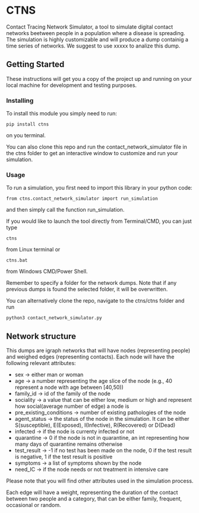 # CTNS

Contact Tracing Network Simulator, a tool to simulate digital contact networks beetween people in a population where a disease is spreading.
The simulation is highly customizable and will produce a dump containig a time series of networks. We suggest to use xxxxx to analize this dump.

## Getting Started

These instructions will get you a copy of the project up and running on your local machine for development and testing purposes.

### Installing

To install this module you simply need to run:

```
pip install ctns
```

on you terminal.

You can also clone this repo and run the contact_network_simulator file in the ctns folder to get an interactive window to customize and run your simulation.

### Usage

To run a simulation, you first need to import this library in your python code:

```
from ctns.contact_network_simulator import run_simulation
```

and then simply call the function run_simulation.

If you would like to launch the tool directly from Terminal/CMD, you can just type

```
ctns
```

from Linux terminal or

```
ctns.bat
```

from Windows CMD/Power Shell.

Remember to specify a folder for the network dumps. Note that if any previous dumps is found the selected folder, it will be overwritten.

You can alternatively clone the repo, navigate to the ctns/ctns folder and run

```
python3 contact_network_simulator.py
```

## Network structure

This dumps are igraph networks that will have nodes (representing people) and weighed edges (representing contacts).
Each node will have the following relevant attributes:
- sex -> either man or woman
- age -> a number representing the age slice of the node (e.g., 40 represent a node with age between [40,50))
- family_id -> id of the family of the node
- sociality -> a value that can be either low, medium or high and represent how social(average number of edge) a node is
- pre_existing_conditions -> number of existing pathologies of the node
- agent_status -> the status of the node in the simulation. It can be either S(susceptible), E(Exposed), I(Infective), R(Recovered) or D(Dead)
- infected -> if the node is currenty infected or not
- quarantine -> 0 if the node is not in quarantine, an int representing how many days of quarantine remains otherwise
- test_result -> -1 if no test has been made on the node, 0 if the test result is negative, 1 if the test result is positive
- symptoms -> a list of symptoms shown by the node
- need_IC -> if the node needs or not treatment in intensive care

Please note that you will find other attributes used in the simulation process.

Each edge will have a weight, representing the duration of the contact between two people and a category, that can be either family, frequent, occasional or random.